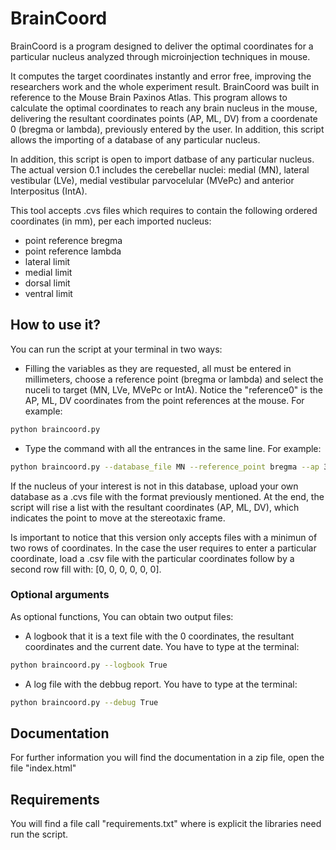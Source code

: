 # BrainCoord

BrainCoord is a program designed to deliver the optimal coordinates for a particular nucleus analyzed through microinjection techniques in mouse.

It computes the target coordinates instantly and error free, improving the researchers work and the whole experiment result. BrainCoord was built in reference to the Mouse Brain Paxinos Atlas. This program allows to calculate the optimal coordinates to reach any brain nucleus in the mouse, delivering the resultant coordinates points (AP, ML, DV) from a coordenate 0 (bregma or lambda), previously entered by the user. In addition, this script allows the importing of a database of any particular nucleus.

In addition, this script is open to import datbase of any particular nucleus. The actual version 0.1 includes the cerebellar nuclei: medial (MN), lateral vestibular (LVe), medial vestibular parvocelular (MVePc) and anterior Interpositus (IntA).

This tool accepts .cvs files which requires to contain the following ordered coordinates (in mm), per each imported nucleus: 
- point reference bregma
- point reference lambda
- lateral limit 
- medial limit
- dorsal limit
- ventral limit
    

## How to use it?

You can run the script at your terminal in two ways:

- Filling the variables as they are requested, all must be entered in millimeters, choose a reference point (bregma or lambda) and select the nuceli to target (MN, LVe, MVePc or IntA).  Notice the "reference0" is the AP, ML, DV coordinates from the point references at the mouse. For example: 

```bash
python braincoord.py
```

- Type the command with all the entrances in the same line. For example:

```bash
python braincoord.py --database_file MN --reference_point bregma --ap 33 --ml 15 --dv 63.7
```

If the nucleus of your interest is not in this database, upload  your own database as a .cvs file with the format previously mentioned. At the end, the script will rise a list with the resultant coordinates (AP, ML, DV), which indicates the point to move at the stereotaxic frame. 

Is important to notice  that this version only accepts files with a minimun of two rows of coordinates. In the case the user  requires to enter a particular coordinate, load a .csv file with the particular coordinates follow by a second row fill with: [0, 0, 0, 0, 0, 0]. 

### Optional arguments

As optional functions, You can obtain two output files:
- A logbook that it is a text file with the 0 coordinates, the resultant coordinates and the current date. You have to type at the terminal:

```bash
python braincoord.py --logbook True
```

- A log file with the debbug report. You have to type at the terminal:

```bash
python braincoord.py --debug True
```
## Documentation
For further information you will find the documentation in a zip file, open the file "index.html"

## Requirements
You will find a file call "requirements.txt" where is explicit the libraries need run the script.

